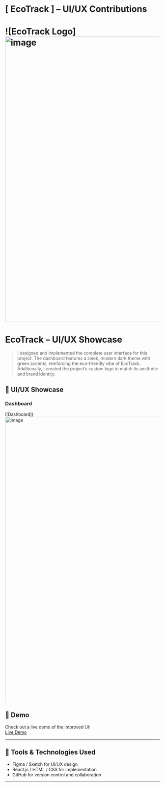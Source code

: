 # [ EcoTrack ] – UI/UX Contributions

# ![EcoTrack Logo]<img width="1917" height="927" alt="image" src="https://github.com/user-attachments/assets/68f8c0b6-c5a7-477d-897d-72d2f921d9a8" />


# EcoTrack – UI/UX Showcase

> I designed and implemented the complete user interface for this project. The dashboard features a sleek, modern dark theme with green accents, reinforcing the eco-friendly vibe of EcoTrack. Additionally, I created the project’s custom logo to match its aesthetic and brand identity.

## 🔹 UI/UX Showcase

### Dashboard
![Dashboard](<img width="1917" height="927" alt="image" src="https://github.com/user-attachments/assets/b1d13d5a-e72a-4bdf-880d-1e596b2fba70" />

## 🔹 Demo
Check out a live demo of the improved UI:  
[Live Demo](https://your-username.github.io/repo-name/)

---

## 🔹 Tools & Technologies Used
- Figma / Sketch for UI/UX design
- React.js / HTML / CSS for implementation
- GitHub for version control and collaboration

---

